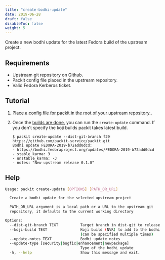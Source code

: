 ```yaml
---
title: "create-bodhi-update"
date: 2019-06-28
draft: false
disableToc: false
weight: 5
---
```


Create a new bodhi update for the latest Fedora build of the upstream project.


## Requirements

* Upstream git repository on Github.
* Packit config file placed in the upstream repository.
* Valid Fedora Kerberos ticket.


## Tutorial

1. [Place a config file for packit in the root of your upstream repository.](/user-docs/configuration/).

2. Once the [builds are done](/user-docs/cli/build/), you can run the `create-update` command.
   If you don't specify the koji builds packit takes latest build.
   ```
   $ packit create-update --dist-git-branch f29 https://github.com/packit-service/packit.git
   Bodhi update FEDORA-2019-b72add0dcd:
   - https://bodhi.fedoraproject.org/updates/FEDORA-2019-b72add0dcd
   - stable_karma: 3
   - unstable_karma: -3
   - notes: "New upstream release 0.1.0"
   ```

## Help

```bash
Usage: packit create-update [OPTIONS] [PATH_OR_URL]

  Create a bodhi update for the selected upstream project

  PATH_OR_URL argument is a local path or a URL to the upstream git
  repository, it defaults to the current working directory

Options:
  --dist-git-branch TEXT          Target branch in dist-git to release into.
  --koji-build TEXT               Koji build (NVR) to add to the bodhi update
                                  (can be specified multiple times)
  --update-notes TEXT             Bodhi update notes
  --update-type [security|bugfix|enhancement|newpackage]
                                  Type of the bodhi update
  -h, --help                      Show this message and exit.
```
